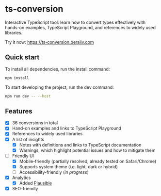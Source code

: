 # ts-conversion

Interactive TypeScript tool: learn how to convert types effectively with hands-on examples, TypeScript Playground, and references to widely used libraries.

Try it now: https://ts-conversion.beraliv.com

## Quick start

To install all dependencies, run the install command:

```bash
npm install
```

To start developing the project, run the dev command:

```bash
npm run dev -- --host
```

## Features

- [x] 36 conversions in total
- [x] Hand-on examples and links to TypeScript Playground
- [x] References to widely used libraries
- [x] A list of insights
  - [x] Notes with definitions and links to TypeScript documentation
  - [x] Warnings, which highlight potential issues and how to mitigate them
- [ ] Friendly UI
  - [x] Mobile-friendly (partially resolved, already tested on Safari/Chrome)
  - [x] Supports system theme (i.e. light, dark or hybrid)
  - [ ] Accessibility-friendly (_in progress_)
- [x] Analytics
  - [x] Added [Plausible](https://plausible.io/ts-conversion.beraliv.com)
- [x] SEO-friendly
